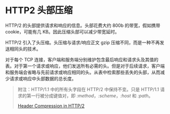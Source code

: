 # HTTP2 头部压缩

HTTP/2 的头部提供请求和响应的信息。头部花费大约 800b 的带宽，假如携带 cookie，可能有几 KB。因此压缩头部可以减少带宽延时。

HTTP/2 引入了头压缩。头压缩与请求/响应正文 gzip 压缩不同，而是一种不再发送相同头的技术。

对于每个 TCP 连接，客户端和服务端分别维护包含最后响应和请求头及其值的表。对于第一个请求或响应，他们发送所有必需的头。但是对于后续请求，客户端和服务端会省略与先前请求或响应相同的头。从表中检索那些丢失的头部，从而减少请求或响应中头部数据的总长度。

> 附注：HTTP/1.1 中的所有头字段在 HTTP/2 中保持不变。只是 HTTP/1.1 请求的第一行被分成键值对，即 *:method*，*:scheme*，*:host* 和 *:path*。
>
> [Header Compression in HTTP/2](<http://qnimate.com/header-compression-in-http2/>)
